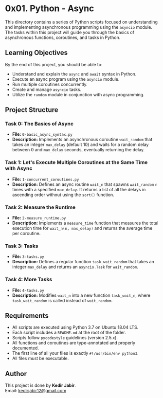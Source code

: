 # 0x01. Python - Async

This directory contains a series of Python scripts focused on understanding and implementing asynchronous programming using the `asyncio` module. The tasks within this project will guide you through the basics of asynchronous functions, coroutines, and tasks in Python.

## Learning Objectives

By the end of this project, you should be able to:

- Understand and explain the `async` and `await` syntax in Python.
- Execute an async program using the `asyncio` module.
- Run multiple coroutines concurrently.
- Create and manage `asyncio` tasks.
- Utilize the `random` module in conjunction with async programming.

## Project Structure

### Task 0: The Basics of Async
- **File:** `0-basic_async_syntax.py`
- **Description:** Implements an asynchronous coroutine `wait_random` that takes an integer `max_delay` (default 10) and waits for a random delay between 0 and `max_delay` seconds, eventually returning the delay.

### Task 1: Let's Execute Multiple Coroutines at the Same Time with Async
- **File:** `1-concurrent_coroutines.py`
- **Description:** Defines an async routine `wait_n` that spawns `wait_random` `n` times with a specified `max_delay`. It returns a list of all the delays in ascending order without using the `sort()` function.

### Task 2: Measure the Runtime
- **File:** `2-measure_runtime.py`
- **Description:** Implements a `measure_time` function that measures the total execution time for `wait_n(n, max_delay)` and returns the average time per coroutine.

### Task 3: Tasks
- **File:** `3-tasks.py`
- **Description:** Defines a regular function `task_wait_random` that takes an integer `max_delay` and returns an `asyncio.Task` for `wait_random`.

### Task 4: More Tasks
- **File:** `4-tasks.py`
- **Description:** Modifies `wait_n` into a new function `task_wait_n`, where `task_wait_random` is called instead of `wait_random`.

## Requirements

- All scripts are executed using Python 3.7 on Ubuntu 18.04 LTS.
- Each script includes a `README.md` at the root of the folder.
- Scripts follow `pycodestyle` guidelines (version 2.5.x).
- All functions and coroutines are type-annotated and properly documented.
- The first line of all your files is exactly `#!/usr/bin/env python3`.
- All files must be executable.

## Author

This project is done by **Kedir Jabir**.  
Email: [kedirjabir12@gmail.com](mailto:kedirjabir12@gmail.com)

